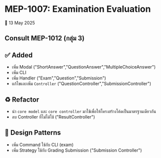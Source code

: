 # MEP-1007: Examination Evaluation  
📅 13 May 2025
## Consult MEP-1012 (กลุ่ม 3)

## ✅ Added
- เพิ่ม Modal ("ShortAnswer","QuestionAnswer","MultipleChoiceAnswer")
- เพิ่ม CLI 
- เพิ่ม Handler ("Exam","Question","Submission")
- แก้ไขและเพิ่ม `Controller` ("QuestionController","SubmissionController")

## ♻️ Refactor
- นำ `core model` และ `core controller` มาใช้เพื่อให้โครงสร้างโค้ดเป็นมาตรฐานเดียวกัน
- ลบ Controller ที่ไม่ได้ใช้ ("ResultController")

## 🎨 Design Patterns
- เพิ่ม Command ใช้กับ CLI (exam)
- เพิ่ม Strategy ใช้กับ Grading Submission ("Submission Controller")
